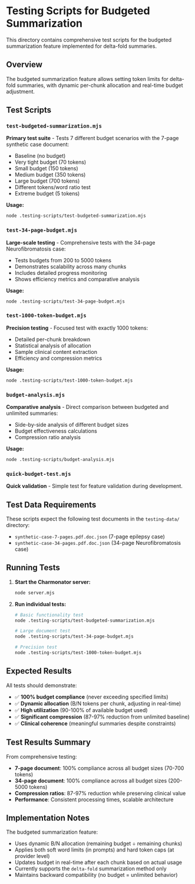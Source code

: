 # Testing Scripts for Budgeted Summarization

This directory contains comprehensive test scripts for the budgeted summarization feature implemented for delta-fold summaries.

## Overview

The budgeted summarization feature allows setting token limits for delta-fold summaries, with dynamic per-chunk allocation and real-time budget adjustment.

## Test Scripts

### `test-budgeted-summarization.mjs`
**Primary test suite** - Tests 7 different budget scenarios with the 7-page synthetic case document:
- Baseline (no budget)
- Very tight budget (70 tokens)  
- Small budget (150 tokens)
- Medium budget (350 tokens)
- Large budget (700 tokens)
- Different tokens/word ratio test
- Extreme budget (5 tokens)

**Usage:**
```bash
node .testing-scripts/test-budgeted-summarization.mjs
```

### `test-34-page-budget.mjs`
**Large-scale testing** - Comprehensive tests with the 34-page Neurofibromatosis case:
- Tests budgets from 200 to 5000 tokens
- Demonstrates scalability across many chunks
- Includes detailed progress monitoring
- Shows efficiency metrics and comparative analysis

**Usage:**
```bash
node .testing-scripts/test-34-page-budget.mjs
```

### `test-1000-token-budget.mjs`
**Precision testing** - Focused test with exactly 1000 tokens:
- Detailed per-chunk breakdown
- Statistical analysis of allocation
- Sample clinical content extraction
- Efficiency and compression metrics

**Usage:**
```bash
node .testing-scripts/test-1000-token-budget.mjs
```

### `budget-analysis.mjs`
**Comparative analysis** - Direct comparison between budgeted and unlimited summaries:
- Side-by-side analysis of different budget sizes
- Budget effectiveness calculations
- Compression ratio analysis

**Usage:**
```bash
node .testing-scripts/budget-analysis.mjs
```

### `quick-budget-test.mjs`
**Quick validation** - Simple test for feature validation during development.

## Test Data Requirements

These scripts expect the following test documents in the `testing-data/` directory:
- `synthetic-case-7-pages.pdf.doc.json` (7-page epilepsy case)
- `synthetic-case-34-pages.pdf.doc.json` (34-page Neurofibromatosis case)

## Running Tests

1. **Start the Charmonator server:**
   ```bash
   node server.mjs
   ```

2. **Run individual tests:**
   ```bash
   # Basic functionality test
   node .testing-scripts/test-budgeted-summarization.mjs
   
   # Large document test
   node .testing-scripts/test-34-page-budget.mjs
   
   # Precision test
   node .testing-scripts/test-1000-token-budget.mjs
   ```

## Expected Results

All tests should demonstrate:
- ✅ **100% budget compliance** (never exceeding specified limits)
- ✅ **Dynamic allocation** (B/N tokens per chunk, adjusting in real-time)  
- ✅ **High utilization** (90-100% of available budget used)
- ✅ **Significant compression** (87-97% reduction from unlimited baseline)
- ✅ **Clinical coherence** (meaningful summaries despite constraints)

## Test Results Summary

From comprehensive testing:
- **7-page document**: 100% compliance across all budget sizes (70-700 tokens)
- **34-page document**: 100% compliance across all budget sizes (200-5000 tokens)
- **Compression ratios**: 87-97% reduction while preserving clinical value
- **Performance**: Consistent processing times, scalable architecture

## Implementation Notes

The budgeted summarization feature:
- Uses dynamic B/N allocation (remaining budget ÷ remaining chunks)
- Applies both soft word limits (in prompts) and hard token caps (at provider level)
- Updates budget in real-time after each chunk based on actual usage
- Currently supports the `delta-fold` summarization method only
- Maintains backward compatibility (no budget = unlimited behavior)